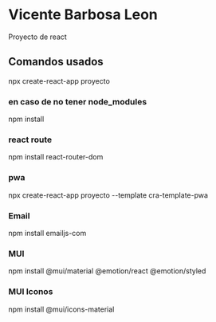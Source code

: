 # Vicente Barbosa Leon 

Proyecto de react

## Comandos usados

npx create-react-app proyecto

### en caso de no tener node_modules

npm install

### react route

npm install react-router-dom

### pwa

npx create-react-app proyecto --template cra-template-pwa

### Email

npm install emailjs-com 

### MUI

npm install @mui/material @emotion/react @emotion/styled

### MUI Iconos

npm install @mui/icons-material